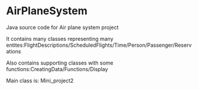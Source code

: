 # AirPlaneSystem

Java source code for Air plane system project

It contains many classes representing many entites:FlightDescriptions/ScheduledFlights/Time/Person/Passenger/Reservations

Also contains supporting classes with some functions:CreatingData/Functions/Display

Main class is: Mini_project2
